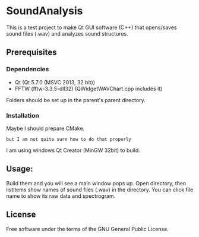 # SoundAnalysis

This is a test project to make Qt GUI software (C++) that opens/saves sound files (.wav) and analyzes sound structures.

## Prerequisites

### Dependencies

 - Qt (Qt 5.7.0 (MSVC 2013, 32 bit))
 - FFTW (fftw-3.3.5-dll32) (QWidgetWAVChart.cpp includes it)

Folders should be set up in the parent's parent directory.

### Installation

Maybe I should prepare CMake. 

```
but I am not quite sure how to do that properly
```

I am using windows Qt Creator (MinGW 32bit) to build.

## Usage: 

Build them and you will see a main window pops up. Open directory, then listitems show names of sound files (.wav) in the directory. You can click file name to show its raw data and spectrogram.

## License

Free software under the terms of the GNU General Public License.
